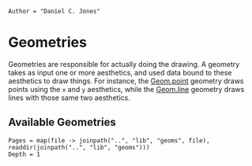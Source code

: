 ```@meta
Author = "Daniel C. Jones"
```

# Geometries

Geometries are responsible for actually doing the drawing. A geometry takes
as input one or more aesthetics, and used data bound to these aesthetics to
draw things. For instance, the [Geom.point](@ref) geometry draws points using
the `x` and `y` aesthetics, while the [Geom.line](@ref) geometry draws lines
with those same two aesthetics.

## Available Geometries

```@contents
Pages = map(file -> joinpath("..", "lib", "geoms", file), readdir(joinpath("..", "lib", "geoms")))
Depth = 1
```
